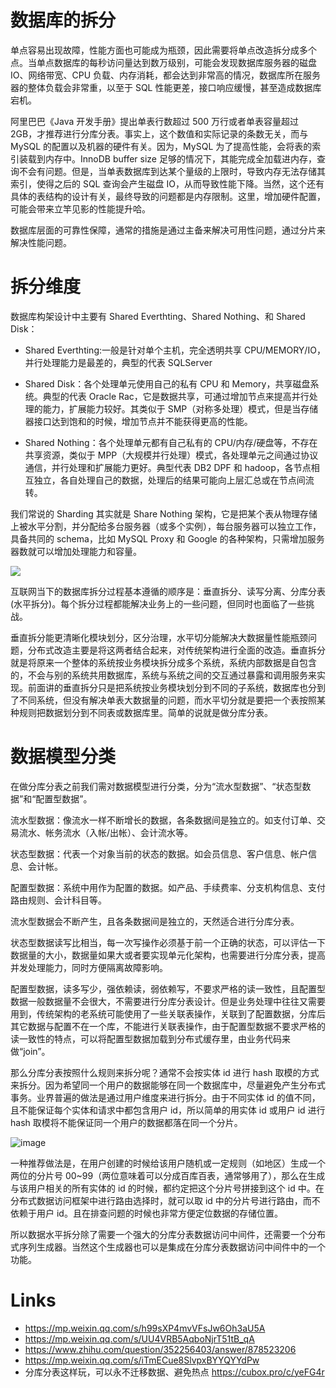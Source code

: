 # 数据库的拆分

单点容易出现故障，性能方面也可能成为瓶颈，因此需要将单点改造拆分成多个点。当单点数据库的每秒访问量达到数万级别，可能会发现数据库服务器的磁盘 IO、网络带宽、CPU 负载、内存消耗，都会达到非常高的情况，数据库所在服务器的整体负载会非常重，以至于 SQL 性能更差，接口响应缓慢，甚至造成数据库宕机。

阿里巴巴《Java 开发手册》提出单表行数超过 500 万行或者单表容量超过 2GB，才推荐进行分库分表。事实上，这个数值和实际记录的条数无关，而与 MySQL 的配置以及机器的硬件有关。因为，MySQL 为了提高性能，会将表的索引装载到内存中。InnoDB buffer size 足够的情况下，其能完成全加载进内存，查询不会有问题。但是，当单表数据库到达某个量级的上限时，导致内存无法存储其索引，使得之后的 SQL 查询会产生磁盘 IO，从而导致性能下降。当然，这个还有具体的表结构的设计有关，最终导致的问题都是内存限制。这里，增加硬件配置，可能会带来立竿见影的性能提升哈。

数据库层面的可靠性保障，通常的措施是通过主备来解决可用性问题，通过分片来解决性能问题。

# 拆分维度

数据库构架设计中主要有 Shared Everthting、Shared Nothing、和 Shared Disk：

- Shared Everthting:一般是针对单个主机，完全透明共享 CPU/MEMORY/IO，并行处理能力是最差的，典型的代表 SQLServer

- Shared Disk：各个处理单元使用自己的私有 CPU 和 Memory，共享磁盘系统。典型的代表 Oracle Rac，它是数据共享，可通过增加节点来提高并行处理的能力，扩展能力较好。其类似于 SMP（对称多处理）模式，但是当存储器接口达到饱和的时候，增加节点并不能获得更高的性能。

- Shared Nothing：各个处理单元都有自己私有的 CPU/内存/硬盘等，不存在共享资源，类似于 MPP（大规模并行处理）模式，各处理单元之间通过协议通信，并行处理和扩展能力更好。典型代表 DB2 DPF 和 hadoop，各节点相互独立，各自处理自己的数据，处理后的结果可能向上层汇总或在节点间流转。

我们常说的 Sharding 其实就是 Share Nothing 架构，它是把某个表从物理存储上被水平分割，并分配给多台服务器（或多个实例），每台服务器可以独立工作，具备共同的 schema，比如 MySQL Proxy 和 Google 的各种架构，只需增加服务器数就可以增加处理能力和容量。

![](https://i.postimg.cc/KvrvXBDQ/image.png)

互联网当下的数据库拆分过程基本遵循的顺序是：垂直拆分、读写分离、分库分表(水平拆分)。每个拆分过程都能解决业务上的一些问题，但同时也面临了一些挑战。

垂直拆分能更清晰化模块划分，区分治理，水平切分能解决大数据量性能瓶颈问题，分布式改造主要是将这两者结合起来，对传统架构进行全面的改造。垂直拆分就是将原来一个整体的系统按业务模块拆分成多个系统，系统内部数据是自包含的，不会与别的系统共用数据库，系统与系统之间的交互通过暴露和调用服务来实现。前面讲的垂直拆分只是把系统按业务模块划分到不同的子系统，数据库也分到了不同系统，但没有解决单表大数据量的问题，而水平切分就是要把一个表按照某种规则把数据划分到不同表或数据库里。简单的说就是做分库分表。

# 数据模型分类

在做分库分表之前我们需对数据模型进行分类，分为“流水型数据”、“状态型数据”和“配置型数据”。

流水型数据：像流水一样不断增长的数据，各条数据间是独立的。如支付订单、交易流水、帐务流水（入帐/出帐）、会计流水等。

状态型数据：代表一个对象当前的状态的数据。如会员信息、客户信息、帐户信息、会计帐。

配置型数据：系统中用作为配置的数据。如产品、手续费率、分支机构信息、支付路由规则、会计科目等。

流水型数据会不断产生，且各条数据间是独立的，天然适合进行分库分表。

状态型数据读写比相当，每一次写操作必须基于前一个正确的状态，可以评估一下数据量的大小，数据量如果大或者要实现单元化架构，也需要进行分库分表，提高并发处理能力，同时方便隔离故障影响。

配置型数据，读多写少，强依赖读，弱依赖写，不要求严格的读一致性，且配置型数据一般数据量不会很大，不需要进行分库分表设计。但是业务处理中往往又需要用到，传统架构的老系统可能使用了一些关联表操作，关联到了配置数据，分库后其它数据与配置不在一个库，不能进行关联表操作，由于配置型数据不要求严格的读一致性的特点，可以将配置型数据加载到分布式缓存里，由业务代码来做“join”。

那么分库分表按照什么规则来拆分呢？通常不会按实体 id 进行 hash 取模的方式来拆分。因为希望同一个用户的数据能够在同一个数据库中，尽量避免产生分布式事务。业界普遍的做法是通过用户维度来进行拆分。由于不同实体 id 的值不同，且不能保证每个实体和请求中都包含用户 id，所以简单的用实体 id 或用户 id 进行 hash 取模将不能保证同一个用户的数据都落在同一个分片。

![image](https://user-images.githubusercontent.com/5803001/51815819-73b83380-22fe-11e9-8732-479e33b85bca.png)

一种推荐做法是，在用户创建的时候给该用户随机或一定规则（如地区）生成一个两位的分片号 00~99（两位意味着可以分成百库百表，通常够用了），那么在生成与该用户相关的所有实体的 id 的时候，都约定把这个分片号拼接到这个 id 中。在分布式数据访问框架中进行路由选择时，就可以取 id 中的分片号进行路由，而不依赖于用户 id。且在排查问题的时候也非常方便定位数据的存储位置。

所以数据水平拆分除了需要一个强大的分库分表数据访问中间件，还需要一个分布式序列生成器。当然这个生成器也可以是集成在分库分表数据访问中间件中的一个功能。

# Links

- https://mp.weixin.qq.com/s/h99sXP4mvVFsJw6Oh3aU5A
- https://mp.weixin.qq.com/s/UU4VRB5AqboNjrT51tB_qA
- https://www.zhihu.com/question/352256403/answer/878523206
- https://mp.weixin.qq.com/s/iTmECue8SlvpxBYYQYYdPw
- 分库分表这样玩，可以永不迁移数据、避免热点 https://cubox.pro/c/yeFG4r
